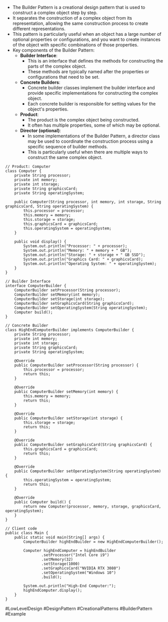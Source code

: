 - The Builder Pattern is a creational design pattern that is used to construct a complex object step by step.
- It separates the construction of a complex object from its representation, allowing the same construction process to create different representations.
- This pattern is particularly useful when an object has a large number of optional properties or configurations, and you want to create instances of the object with specific combinations of those properties.
- Key components of the Builder Pattern:
	- **Builder Interface**:
		- This is an interface that defines the methods for constructing the parts of the complex object.
		- These methods are typically named after the properties or configurations that need to be set.
	- **Concrete Builders**:
		- Concrete builder classes implement the builder interface and provide specific implementations for constructing the complex object.
		- Each concrete builder is responsible for setting values for the object's properties.
	- **Product**:
		- The product is the complex object being constructed.
		- It often has multiple properties, some of which may be optional.
	- **Director (optional)**:
		- In some implementations of the Builder Pattern, a director class may be used to coordinate the construction process using a specific sequence of builder methods.
		- This is particularly useful when there are multiple ways to construct the same complex object.

```
// Product: Computer
class Computer {
    private String processor;
    private int memory;
    private int storage;
    private String graphicsCard;
    private String operatingSystem;

    public Computer(String processor, int memory, int storage, String graphicsCard, String operatingSystem) {
        this.processor = processor;
        this.memory = memory;
        this.storage = storage;
        this.graphicsCard = graphicsCard;
        this.operatingSystem = operatingSystem;
    }

    public void display() {
        System.out.println("Processor: " + processor);
        System.out.println("Memory: " + memory + " GB");
        System.out.println("Storage: " + storage + " GB SSD");
        System.out.println("Graphics Card: " + graphicsCard);
        System.out.println("Operating System: " + operatingSystem);
    }
}

// Builder Interface
interface ComputerBuilder {
    ComputerBuilder setProcessor(String processor);
    ComputerBuilder setMemory(int memory);
    ComputerBuilder setStorage(int storage);
    ComputerBuilder setGraphicsCard(String graphicsCard);
    ComputerBuilder setOperatingSystem(String operatingSystem);
    Computer build();
}

// Concrete Builder
class HighEndComputerBuilder implements ComputerBuilder {
    private String processor;
    private int memory;
    private int storage;
    private String graphicsCard;
    private String operatingSystem;

    @Override
    public ComputerBuilder setProcessor(String processor) {
        this.processor = processor;
        return this;
    }

    @Override
    public ComputerBuilder setMemory(int memory) {
        this.memory = memory;
        return this;
    }

    @Override
    public ComputerBuilder setStorage(int storage) {
        this.storage = storage;
        return this;
    }

    @Override
    public ComputerBuilder setGraphicsCard(String graphicsCard) {
        this.graphicsCard = graphicsCard;
        return this;
    }

    @Override
    public ComputerBuilder setOperatingSystem(String operatingSystem) {
        this.operatingSystem = operatingSystem;
        return this;
    }

    @Override
    public Computer build() {
        return new Computer(processor, memory, storage, graphicsCard, operatingSystem);
    }
}

// Client code
public class Main {
    public static void main(String[] args) {
        ComputerBuilder highEndBuilder = new HighEndComputerBuilder();

        Computer highEndComputer = highEndBuilder
                .setProcessor("Intel Core i9")
                .setMemory(32)
                .setStorage(1000)
                .setGraphicsCard("NVIDIA RTX 3080")
                .setOperatingSystem("Windows 10")
                .build();

        System.out.println("High-End Computer:");
        highEndComputer.display();
    }
}
```

#LowLevelDesign #DesignPattern #CreationalPatterns #BuilderPattern #Example 